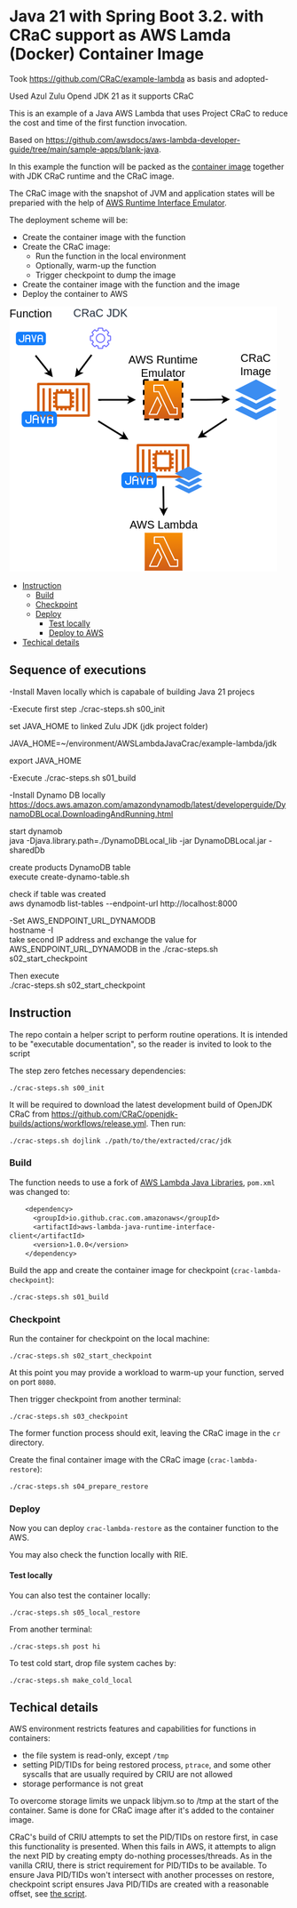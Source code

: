# Java 21 with Spring Boot 3.2. with CRaC support as AWS Lamda (Docker) Container Image


Took https://github.com/CRaC/example-lambda as basis and adopted-

Used Azul Zulu Opend JDK 21 as it supports CRaC

This is an example of a Java AWS Lambda that uses Project CRaC to reduce the cost and time of the first function invocation.

Based on https://github.com/awsdocs/aws-lambda-developer-guide/tree/main/sample-apps/blank-java.

In this example the function will be packed as the [container image](https://docs.aws.amazon.com/lambda/latest/dg/gettingstarted-images.html#gettingstarted-images-package) together with JDK CRaC runtime and the CRaC image.

The CRaC image with the snapshot of JVM and application states will be preparied with the help of [AWS Runtime Interface Emulator](https://github.com/aws/aws-lambda-runtime-interface-emulator).

The deployment scheme will be:
* Create the container image with the function
* Create the CRaC image:
  * Run the function in the local environment
  * Optionally, warm-up the function
  * Trigger checkpoint to dump the image
* Create the container image with the function and the image
* Deploy the container to AWS

![Deployment](./deployment.png)

* [Instruction](#instruction)
  * [Build](#build)
  * [Checkpoint](#checkpoint)
  * [Deploy](#deploy)
    * [Test locally](#test-locally)
    * [Deploy to AWS](#deploy-to-aws)
* [Techical details](#techical-details)

## Sequence of executions

-Install Maven locally which is capabale of building Java 21 projecs

-Execute first step  ./crac-steps.sh s00_init

set JAVA_HOME to linked Zulu JDK (jdk project folder)  

JAVA_HOME=~/environment/AWSLambdaJavaCrac/example-lambda/jdk  
	 
export JAVA_HOME  

-Execute  ./crac-steps.sh s01_build  

 
-Install Dynamo DB locally  
https://docs.aws.amazon.com/amazondynamodb/latest/developerguide/DynamoDBLocal.DownloadingAndRunning.html  
     
start dynamob  
java -Djava.library.path=./DynamoDBLocal_lib -jar DynamoDBLocal.jar -sharedDb  

create products DynamoDB table   
execute create-dynamo-table.sh   
     
check if table was created  
aws dynamodb list-tables --endpoint-url http://localhost:8000   

-Set AWS_ENDPOINT_URL_DYNAMODB  
hostname -I   
take second IP address and exchange the value for AWS_ENDPOINT_URL_DYNAMODB in the ./crac-steps.sh s02_start_checkpoint

Then execute  
./crac-steps.sh s02_start_checkpoint  

     

## Instruction

The repo contain a helper script to perform routine operations.
It is intended to be "executable documentation", so the reader is invited to look to the script

The step zero fetches necessary dependencies:

```
./crac-steps.sh s00_init
```

It will be required to download the latest development build of OpenJDK CRaC from https://github.com/CRaC/openjdk-builds/actions/workflows/release.yml. Then run:

```
./crac-steps.sh dojlink ./path/to/the/extracted/crac/jdk
```

### Build

The function needs to use a fork of [AWS Lambda Java Libraries](https://github.com/CRaC/aws-lambda-java-libs), `pom.xml` was changed to:

```
    <dependency>
      <groupId>io.github.crac.com.amazonaws</groupId>
      <artifactId>aws-lambda-java-runtime-interface-client</artifactId>
      <version>1.0.0</version>
    </dependency>
```

Build the app and create the container image for checkpoint (`crac-lambda-checkpoint`):
```
./crac-steps.sh s01_build
```

### Checkpoint

Run the container for checkpoint on the local machine:

```
./crac-steps.sh s02_start_checkpoint
```

At this point you may provide a workload to warm-up your function, served on port `8080`.

Then trigger checkpoint from another terminal:
```
./crac-steps.sh s03_checkpoint
```

The former function process should exit, leaving the CRaC image in the `cr` directory.

Create the final container image with the CRaC image (`crac-lambda-restore`):

```
./crac-steps.sh s04_prepare_restore
```

### Deploy

Now you can deploy `crac-lambda-restore` as the container function to the AWS.

You may also check the function locally with RIE.

#### Test locally

You can also test the container locally:

```
./crac-steps.sh s05_local_restore
```

From another terminal:
```
./crac-steps.sh post hi
```

To test cold start, drop file system caches by:
```
./crac-steps.sh make_cold_local
```


## Techical details

AWS environment restricts features and capabilities for functions in containers:
* the file system is read-only, except `/tmp`
* setting PID/TIDs for being restored process, `ptrace`, and some other syscalls that are usually required by CRIU are not allowed
* storage performance is not great

To overcome storage limits we unpack libjvm.so to /tmp at the start of the container.
Same is done for CRaC image after it's added to the container image.

CRaC's build of CRIU attempts to set the PID/TIDs on restore first, in case this functionality is presented.
When this fails in AWS, it attempts to align the next PID by creating empty do-nothing processes/threads. 
As in the vanilla CRIU, there is strict requirement for PID/TIDs to be available.
To ensure Java PID/TIDs won't intersect with another processes on restore, checkpoint script ensures Java PID/TIDs are created with a reasonable offset, see [the script](./checkpoint.cmd.sh#L8).
